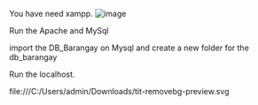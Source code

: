 You have need xampp.
![image](https://user-images.githubusercontent.com/93909966/211883464-d444283e-e87b-461d-ad7e-cbbdc8d32602.png)

Run the Apache and MySql

import the DB_Barangay on Mysql and create a new folder for the db_barangay 

Run the localhost.

file:///C:/Users/admin/Downloads/tit-removebg-preview.svg



